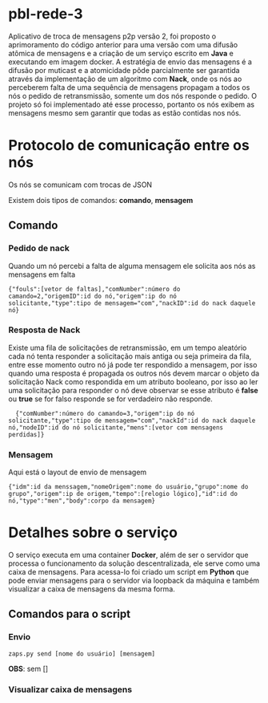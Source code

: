  # pbl-rede-3
 
  Aplicativo de troca de mensagens p2p versão 2, foi proposto o aprimoramento do código anterior para uma versão 
com uma difusão atômica de mensagens e a criação de um serviço escrito em **Java** e executando em imagem docker.
  A estratégia de envio das mensagens é a difusão por muticast e a atomicidade pôde parcialmente ser garantida através 
da implementação de um algoritmo com **Nack**, onde os nós ao perceberem falta de uma sequência de mensagens propagam a todos os nós 
o pedido de retransmissão, somente um dos nós responde o pedido. O projeto só foi implementado até esse processo, portanto os nós exibem as mensagens mesmo sem garantir que todas as estão contidas nos nós.

# Protocolo de comunicação entre os nós

Os nós se comunicam com trocas de JSON

Existem dois tipos de comandos: **comando**, **mensagem**

## Comando 

### Pedido de nack
Quando um nó percebi a falta de alguma mensagem ele solicita aos nós as mensagens em falta

```
{"fouls":[vetor de faltas],"comNumber":número do camando=2,"origemID":id do nó,"origem":ip do nó solicitante,"type":tipo de mensagem="com","nackID":id do nack daquele nó}

```
### Resposta de Nack

  Existe uma fila de solicitações de retransmissão, em um tempo aleatório cada nó tenta responder a solicitação mais antiga ou seja primeira da fila, 
  entre esse momento outro nó já pode ter respondido a mensagem, por isso quando uma resposta é propagada os outros nós devem marcar o objeto da solicitação Nack
  como respondida em um atributo booleano, por isso ao ler uma solicitação para responder o nó deve observar se esse atributo é **false** ou **true**
  se for falso responde se for verdadeiro não responde.

```
  {"comNumber":número do camando=3,"origem":ip do nó solicitante,"type":tipo de mensagem="com","nackId":id do nack daquele nó,"nodeID":id do nó solicitante,"mens":[vetor com mensagens perdidas]}
```

### Mensagem
Aqui está o layout de envio de mensagem

```
{"idm":id da menssagem,"nomeOrigem":nome do usuário,"grupo":nome do grupo","origem":ip de origem,"tempo":[relogio lógico],"id":id do nó,"type":"men","body":corpo da mensagem}
````

# Detalhes sobre o serviço
 O serviço executa em uma container **Docker**, além de ser o servidor que processa o funcionamento da solução descentralizada, ele serve como uma caixa de mensagens. Para acessa-lo foi criado um script em **Python** que pode enviar mensagens para o servidor via loopback da máquina e também visualizar a caixa de mensagens da mesma forma. 

## Comandos para o script

### Envio 

```
zaps.py send [nome do usuário] [mensagem]
```
**OBS**: sem []
### Visualizar caixa de mensagens

